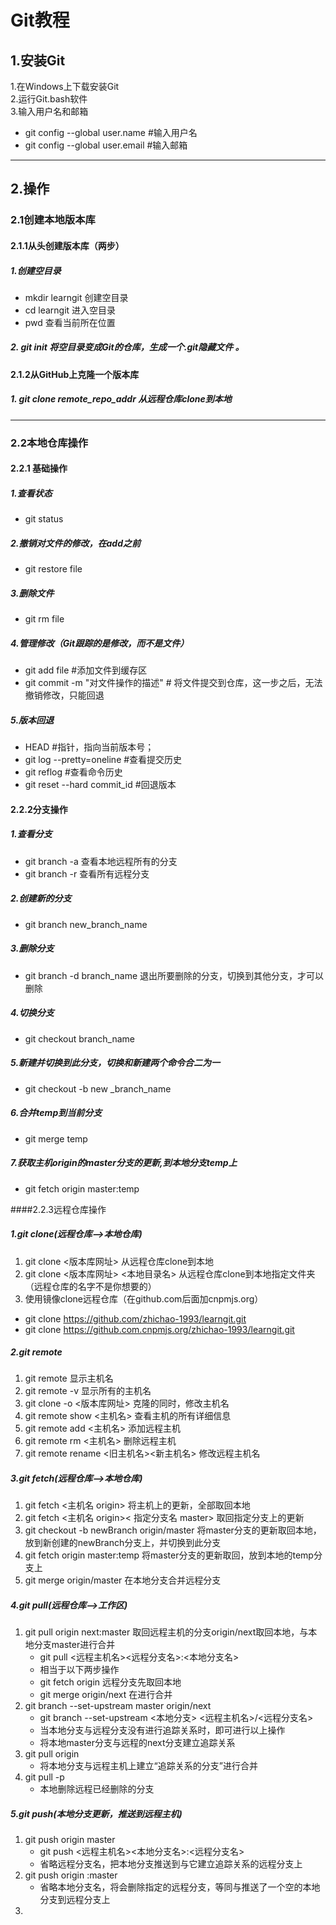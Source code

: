# Git教程
## 1.安装Git
1.在Windows上下载安装Git  
2.运行Git.bash软件  
3.输入用户名和邮箱  
+ git config --global user.name #输入用户名  
+ git config --global user.email #输入邮箱  
---
## 2.操作

### 2.1创建本地版本库
#### 2.1.1从头创建版本库（两步）
##### 1.创建空目录  
 - mkdir learngit 创建空目录  
 - cd learngit 进入空目录  
 - pwd  查看当前所在位置  
 
##### 2. git init  将空目录变成Git的仓库，生成一个.git隐藏文件  。

#### 2.1.2从GitHub上克隆一个版本库
##### 1. git clone remote_repo_addr 从远程仓库clone到本地

 ---
### 2.2本地仓库操作
#### 2.2.1 基础操作
##### 1.查看状态<br>
 - git status 

##### 2.撤销对文件的修改，在add之前<br>
 - git restore file 
   
##### 3.删除文件<br>
 - git rm file

##### 4.管理修改（Git跟踪的是修改，而不是文件）
 - git add file #添加文件到缓存区<br>
 - git commit -m "对文件操作的描述" # 将文件提交到仓库，这一步之后，无法撤销修改，只能回退<br>
 
##### 5.版本回退
 - HEAD #指针，指向当前版本号；
 - git log --pretty=oneline  #查看提交历史
 - git reflog  #查看命令历史
 - git reset --hard commit_id #回退版本

#### 2.2.2分支操作
##### 1.查看分支  
 - git branch -a  查看本地远程所有的分支  
 - git branch -r  查看所有远程分支  
 
##### 2.创建新的分支    
 - git branch new_branch_name 
    
##### 3.删除分支  
 - git branch -d branch_name  退出所要删除的分支，切换到其他分支，才可以删除  

##### 4.切换分支  
 - git checkout branch_name  

##### 5.新建并切换到此分支，切换和新建两个命令合二为一  
 - git checkout -b new _branch_name  

##### 6.合并temp到当前分支
 - git merge temp  

##### 7.获取主机origin的master分支的更新,到本地分支temp上
 - git fetch origin master:temp
 
####2.2.3远程仓库操作
##### 1.git clone(远程仓库-->本地仓库)
 1. git clone <版本库网址> 从远程仓库clone到本地
 2. git clone <版本库网址> <本地目录名> 从远程仓库clone到本地指定文件夹（远程仓库的名字不是你想要的）  
 3. 使用镜像clone远程仓库（在github.com后面加cnpmjs.org）  
   - git clone https://github.com/zhichao-1993/learngit.git  
   - git clone https://github.com.cnpmjs.org/zhichao-1993/learngit.git  

##### 2.git remote   
  1. git remote   显示主机名   
  2. git remote -v  显示所有的主机名  
  3. git clone -o <版本库网址> 克隆的同时，修改主机名  
  4. git remote show <主机名> 查看主机的所有详细信息  
  5. git remote add <主机名> 添加远程主机  
  6. git remote rm <主机名> 删除远程主机  
  7. git remote rename <旧主机名><新主机名> 修改远程主机名  
 
##### 3.git fetch(远程仓库-->本地仓库)
  1. git fetch <主机名 origin> 将主机上的更新，全部取回本地  
  2. git fetch <主机名  origin>< 指定分支名  master> 取回指定分支上的更新  
  3. git checkout -b newBranch origin/master 将master分支的更新取回本地，放到新创建的newBranch分支上，并切换到此分支  
  4. git fetch origin master:temp  将master分支的更新取回，放到本地的temp分支上  
  5. git merge origin/master 在本地分支合并远程分支  
  
##### 4.git pull(远程仓库-->工作区)  
   1. git pull origin next:master  取回远程主机的分支origin/next取回本地，与本地分支master进行合并  
      + git pull <远程主机名><远程分支名>:<本地分支名>
      + 相当于以下两步操作
      + git fetch origin  远程分支先取回本地  
      + git merge origin/next  在进行合并  
   2. git branch --set-upstream master origin/next
      + git branch --set-upstream <本地分支> <远程主机名>/<远程分支名>
      + 当本地分支与远程分支没有进行追踪关系时，即可进行以上操作
      + 将本地master分支与远程的next分支建立追踪关系
   3. git pull origin
      + 将本地分支与远程主机上建立“追踪关系的分支”进行合并
   4. git pull -p
      + 本地删除远程已经删除的分支  

##### 5.git push(本地分支更新，推送到远程主机)
   1. git push origin master
      + git push <远程主机名><本地分支名>:<远程分支名>
      + 省略远程分支名，把本地分支推送到与它建立追踪关系的远程分支上
   2. git push origin :master
      + 省略本地分支名，将会删除指定的远程分支，等同与推送了一个空的本地分支到远程分支上
   3.
